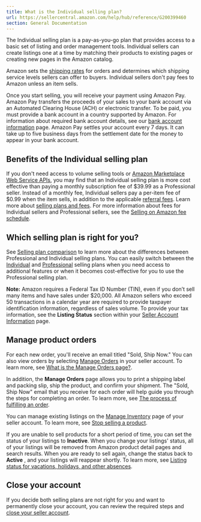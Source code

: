 ```yaml
---
title: What is the Individual selling plan?
url: https://sellercentral.amazon.com/help/hub/reference/G200399460
section: General Documentation
---
```


The Individual selling plan is a pay-as-you-go plan that provides access to a
basic set of listing and order management tools. Individual sellers can create
listings one at a time by matching their products to existing pages or
creating new pages in the Amazon catalog.

Amazon sets the [shipping rates](/gp/help/G201051980) for orders and
determines which shipping service levels sellers can offer to buyers.
Individual sellers don't pay fees to Amazon unless an item sells.

Once you start selling, you will receive your payment using Amazon Pay. Amazon
Pay transfers the proceeds of your sales to your bank account via an Automated
Clearing House (ACH) or electronic transfer. To be paid, you must provide a
bank account in a country supported by Amazon. For information about required
bank account details, see our [bank account
information](/gp/help/GWHNLFB8G85QAZ5W) page. Amazon Pay settles your account
every 7 days. It can take up to five business days from the settlement date
for the money to appear in your bank account.

##  Benefits of the Individual selling plan

If you don't need access to volume selling tools or [Amazon Marketplace Web
Service APIs](/gp/help/G200389230), you may find that an Individual selling
plan is more cost effective than paying a monthly subscription fee of $39.99
as a Professional seller. Instead of a monthly fee, Individual sellers pay a
per-item fee of $0.99 when the item sells, in addition to the applicable
[referral fees](/gp/help/GTG4BAWSY39Z98Z3). Learn more about [selling plans
and
fees](/learn/courses?ref_=su_courses_c1_m489&moduleId=489&modLanguage=English&videoPlayer=youtube).
For more information about fees for Individual sellers and Professional
sellers, see the [Selling on Amazon fee schedule](/gp/help/G200336920).

## Which selling plan is right for you?

See [Selling plan comparison](/gp/help/G64491) to learn more about the
differences between Professional and Individual selling plans. You can easily
switch between the [Individual](/gp/help/G201710030) and
[Professional](/gp/help/G201747610) selling plans when you need access to
additional features or when it becomes cost-effective for you to use the
Professional selling plan.

**Note:** Amazon requires a Federal Tax ID Number (TIN), even if you don’t
sell many items and have sales under $20,000. All Amazon sellers who exceed 50
transactions in a calendar year are required to provide taxpayer
identification information, regardless of sales volume. To provide your tax
information, see the **Listing Status** section within your [Seller Account
Information](/hz/sc/account-information) page.

## Manage product orders

For each new order, you'll receive an email titled "Sold, Ship Now." You can
also view orders by selecting [Manage
Orders](/gp/orders-v2/list?language=en_US&ref=ag_myo_cont_28141) in your
seller account. To learn more, see [What is the Manage Orders
page?](/gp/help/G28141).

In addition, the **Manage Orders** page allows you to print a shipping label
and packing slip, ship the product, and confirm your shipment. The "Sold, Ship
Now" email that you receive for each order will help guide you through the
steps for completing an order. To learn more, see [The process of fulfilling
an order](/gp/help/G200200040).

You can manage existing listings on the [Manage
Inventory](/inventory/ref=xx_invmgr_dnav_%5E?tbla_myitable=sort:%7B%22sortOrder%22%3A%22DESCENDING%22%2C%22sortedColumnId%22%3A%22date%22%7D;search:;pagination:1;)
page of your seller account. To learn more, see [Stop selling a
product](/gp/help/G200216110).

If you are unable to sell products for a short period of time, you can set the
status of your listings to **Inactive**. When you change your listings'
status, all of your listings will be removed from Amazon product detail pages
and search results. When you are ready to sell again, change the status back
to **Active** , and your listings will reappear shortly. To learn more, see
[Listing status for vacations, holidays, and other
absences](/gp/help/G200135620).

## Close your account

If you decide both selling plans are not right for you and want to permanently
close your account, you can review the required steps and [close your seller
account](/gp/help/G200399470).

